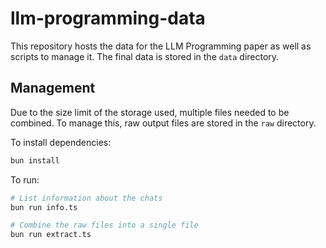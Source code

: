 # llm-programming-data

This repository hosts the data for the LLM Programming paper as well as scripts to manage it. The final data is stored in the `data` directory.

## Management

Due to the size limit of the storage used, multiple files needed to be combined. To manage this, raw output files are stored in the `raw` directory.

To install dependencies:

```bash
bun install
```

To run:

```bash
# List information about the chats
bun run info.ts

# Combine the raw files into a single file
bun run extract.ts
```

